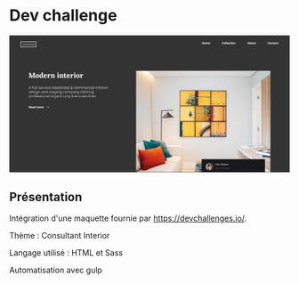 # Dev challenge

![Design preview for the dev challenges](homepage_consultant_interior.png)

## Présentation

Intégration d'une maquette fournie par https://devchallenges.io/.

Thème : Consultant Interior

Langage utilisé : HTML et Sass

Automatisation avec gulp
